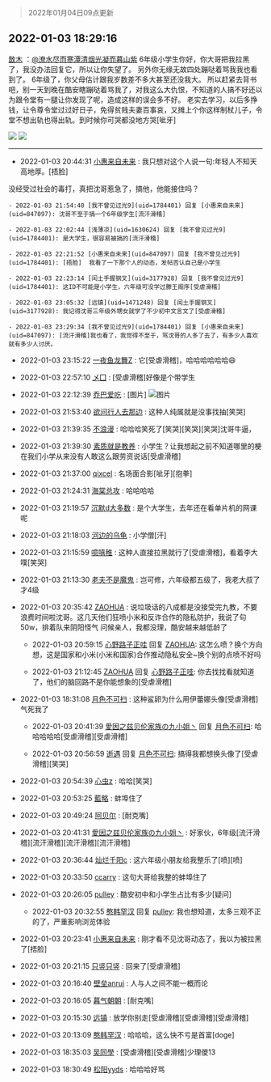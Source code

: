> 2022年01月04日09点更新
<link rel="stylesheet" href="https://cdn.jsdelivr.net/gh/taotie6/sampleJSON@main/css/photo_show.css">
<meta name="referrer" content="no-referrer" />


 ## 2022-01-03 18:29:16 

 [㪚木](https://www.coolapk.com/feed/32572195?shareKey=MGM4ZTk3MDA4NDgyNjFkMmY2N2I~) ：<a class="feed-link-uname" href="/u/潦水尽而寒潭清烟光凝而暮山紫">@潦水尽而寒潭清烟光凝而暮山紫</a>
6年级小学生你好，你大哥把我拉黑了，我没办法回复它，所以让你失望了。
另外你无缘无故四处蹦哒着骂我我也看到了。
6年级了，你父母估计跟我岁数差不多大甚至还没我大。
所以赶紧去背书吧，别一天到晚在酷安瞎蹦哒着骂我了，对我这么大仇恨<!--break-->，不知道的人搞不好还以为跟令堂有一腿让你发现了呢，造成这样的误会多不好。
老实去学习，以后多挣钱，让令尊令堂过过好日子，免得贫贱夫妻百事哀，又摊上个你这样制杖儿子，令堂不想出轨也得出轨。到时候你可哭都没地方哭[呲牙] 

<div class="album">
<img class="img-item" src="https://image.coolapk.com/feed/2022/0103/18/1081091_651400d9_5720_4509_313@1080x726.jpeg" />
<img class="img-item" src="https://image.coolapk.com/feed/2022/0103/18/1081091_1f41b965_5720_4516_453@1080x729.png" />
</div>

 ------- 

- 2022-01-03 20:44:31 [小惠来自未来](uid=847097) : 我只想对这个人说一句:年轻人不知天高地厚。[捂脸]

没经受过社会的毒打，真把沈哥惹急了，搞他，他能接住吗？ 

    - 2022-01-03 21:54:40 [我不曾见过光9](uid=1784401) 回复 [小惠来自未来](uid=847097): 沈哥不至于搞一个6年级学生[流汗滑稽] 

    - 2022-01-03 22:02:44 [浅薄凉](uid=1630624) 回复 [我不曾见过光9](uid=1784401): 是大学生，很容易被搞的[流汗滑稽] 

    - 2022-01-03 22:21:52 [小惠来自未来](uid=847097) 回复 [我不曾见过光9](uid=1784401): [捂脸]  我看了一下那个人的动态，发帖否认自己是小学生 

    - 2022-01-03 22:23:14 [闰土手握钢叉](uid=3177928) 回复 [我不曾见过光9](uid=1784401): 这ID不可能是小学生，六年级可没学过滕王阁序[受虐滑稽] 

    - 2022-01-03 23:05:32 [远镇](uid=1471248) 回复 [闰土手握钢叉](uid=3177928): 我记得沈哥三年级外甥女就学了不少初中文言文了[受虐滑稽] 

    - 2022-01-03 23:29:34 [我不曾见过光9](uid=1784401) 回复 [小惠来自未来](uid=847097): [流汗滑稽]我也看了，我觉得不至于，骂沈哥的人多了去了，有多少人喜欢就有多少人讨厌。 

- 2022-01-03 23:15:22 [一夜鱼龙舞Z](uid=2440130) : 它[受虐滑稽]，哈哈哈哈哈哈😄 

- 2022-01-03 22:57:10 [乄囗](uid=759206) : [受虐滑稽]好像是个带学生 

- 2022-01-03 22:12:39 [乔巴爱吃](uid=927862) : [图片] ![图片](https://image.coolapk.com/feed/2022/0103/22/927862_8fde1397_9158_4059_221@1080x1048.jpeg)

- 2022-01-03 21:53:40 [欲问行人去那边](uid=826969) : 这种人纯属就是没事找抽[笑哭] 

- 2022-01-03 21:39:35 [不浪漫](uid=1293716) : 哈哈哈笑死了[笑哭][笑哭][笑哭]沈哥牛逼， 

- 2022-01-03 21:39:30 [素质就是教养](uid=2192928) : 小学生？让我想起之前不知道哪里的梗
在我们小学从来没有人敢这么跟劳资说话[受虐滑稽] 

- 2022-01-03 21:37:00 [qixcel](uid=1162179) : 名场面合影[呲牙][抱拳] 

- 2022-01-03 21:24:31 [海棠总攻](uid=1184715) : 哈哈哈哈 

- 2022-01-03 21:19:57 [沉默d大多数](uid=3441191) : 是个大学生，去年还在看单片机的网课呢 

- 2022-01-03 21:18:03 [河边的乌龟](uid=4073375) : 小学僧[汗] 

- 2022-01-03 21:15:59 [噫嘻稚](uid=3140341) : 这种人直接拉黑就行了[受虐滑稽]，看着李大噗[笑哭] 

- 2022-01-03 21:13:30 [老夫不是魔鬼](uid=872069) : 岂可修，六年级都五级了，我老大叔了才4级 

- 2022-01-03 20:35:42 [ZAOHUA](uid=1930793) : 说垃圾话的八成都是没接受完九教，不要浪费时间啦沈哥。这几天他们狂喷小米和反诈合作的隐私防护，我说了句50w，排着队来阴阳怪气 问候亲人，我都没理，酷安越来越低龄了 

    - 2022-01-03 20:59:15 [心野路子正哇](uid=4346180) 回复 [ZAOHUA](uid=1930793): 这怎么喷？换个方向想，这是国家和小米(小米和国家)合作推动隐私安全~换个别的点喷不好吗 

    - 2022-01-03 21:12:45 [ZAOHUA](uid=1930793) 回复 [心野路子正哇](uid=4346180): 你去找找看就知道了，他们的脑回路不是你能想象的[受虐滑稽] 

- 2022-01-03 18:31:08 [月色不可扫](uid=3639201) : 这种鲨卵为什么用伊蕾娜头像[受虐滑稽]气死我了 

    - 2022-01-03 20:41:39 [愛因之兹贝伦家族の九小姐丶](uid=2533572) 回复 [月色不可扫](uid=3639201): 哈哈哈哈哈[受虐滑稽][受虐滑稽] 

    - 2022-01-03 20:56:59 [逝遇](uid=2589293) 回复 [月色不可扫](uid=3639201): 搞得我都想换头像了[受虐滑稽][笑哭] 

- 2022-01-03 20:54:39 [心虫z](uid=151532) : 哈哈[笑哭] 

- 2022-01-03 20:53:25 [藍略](uid=4334799) : 蚌埠住了 

- 2022-01-03 20:49:24 [阿贝尔](uid=717920) : [耐克嘴] 

- 2022-01-03 20:41:31 [愛因之兹贝伦家族の九小姐丶](uid=2533572) : 好家伙，6年级[流汗滑稽][流汗滑稽][流汗滑稽][流汗滑稽] 

- 2022-01-03 20:36:44 [灿烂千阳c](uid=1577985) : 这六年级小朋友给我整乐了[喷][喷] 

- 2022-01-03 20:33:50 [ccarry](uid=2260526) : 这句大哥给我整的蚌埠住了 

- 2022-01-03 20:26:05 [pulley](uid=391132) : 酷安初中和小学生占比有多少[疑问] 

    - 2022-01-03 20:32:55 [憨韩罕汉](uid=2786522) 回复 [pulley](uid=391132): 我也想知道，太多三观不正的了，严重影响浏览体验 

- 2022-01-03 20:23:41 [小惠来自未来](uid=847097) : 刚才看不见沈哥动态了，我以为被拉黑了[捂脸] 

- 2022-01-03 20:21:15 [只竖只竖](uid=4291126) : 回来了[受虐滑稽] 

- 2022-01-03 20:16:40 [壁垒anrui](uid=3371552) : 人与人之间不能一概而论 

- 2022-01-03 20:16:05 [暮气朝朝](uid=1273932) : [耐克嘴] 

- 2022-01-03 20:15:30 [远镇](uid=1471248) : 放学你别走[受虐滑稽][受虐滑稽][受虐滑稽] 

- 2022-01-03 20:13:09 [憨韩罕汉](uid=2786522) : 哈哈哈，这么快不亏是首富[doge] 

- 2022-01-03 18:35:03 [吴同學](uid=1320218) : [受虐滑稽][受虐滑稽]少理儍13 

- 2022-01-03 18:30:49 [松阳yyds](uid=3238991) : 哈哈哈好骂 

